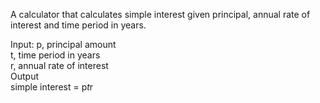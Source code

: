 A calculator that calculates simple interest given principal, annual rate of interest and time period in years.  
  
Input:
   p, principal amount  
   t, time period in years  
   r, annual rate of interest  
Output  
   simple interest = p*t*r  
